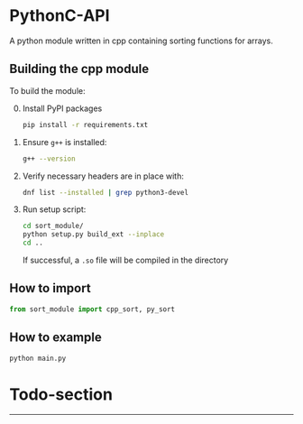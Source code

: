 # PythonC-API
A python module written in cpp containing sorting functions for arrays.

## Building the cpp module
To build the module:

0. Install PyPI packages 
    ```bash
    pip install -r requirements.txt
    ```
1. Ensure `g++` is installed:
   ```bash
   g++ --version
   ```
2. Verify necessary headers are in place with:
   ```bash
   dnf list --installed | grep python3-devel
   ```
3. Run setup script:
   ```bash
   cd sort_module/
   python setup.py build_ext --inplace
   cd ..
   ```
   If successful, a `.so` file will be compiled in the directory

## How to import 
```python
from sort_module import cpp_sort, py_sort
```

## How to example
```bash
python main.py
```

# Todo-section
---

